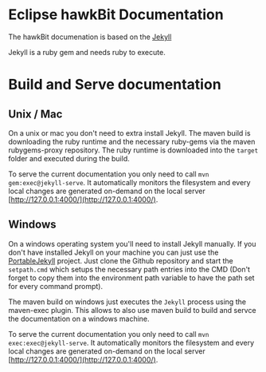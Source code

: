 # Eclipse hawkBit Documentation
The hawkBit documenation is based on the [Jekyll](http://jekyllrb.com/)

Jekyll is a ruby gem and needs ruby to execute. 

# Build and Serve documentation
## Unix / Mac
On a unix or mac you don't need to extra install Jekyll. The maven build is downloading the ruby runtime and the necessary ruby-gems via the maven rubygems-proxy repository. The ruby runtime is downloaded into the `target` folder and executed during the build.

To serve the current documentation you only need to call `mvn gem:exec@jekyll-serve`. It automatically monitors the filesystem and every local changes are generated on-demand on the local server [http://127.0.0.1:4000/](http://127.0.0.1:4000/). 

## Windows
On a windows operating system you'll need to install Jekyll manually. If you don't have installed Jekyll on your machine you can just use the [PortableJekyll](https://github.com/madhur/PortableJekyll) project. Just clone the Github repository and start the `setpath.cmd` which setups the necessary path entries into the CMD (Don't forget to copy them into the environment path variable to have the path set for every command prompt).

The maven build on windows just executes the `Jekyll` process using the maven-exec plugin. This allows to also use maven build to build and servce the documentation on a windows machine. 

To serve the current documentation you only need to call `mvn exec:exec@jekyll-serve`. It automatically monitors the filesystem and every local changes are generated on-demand on the local server [http://127.0.0.1:4000/](http://127.0.0.1:4000/).